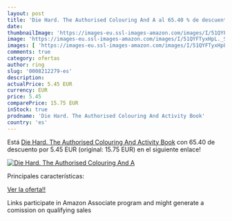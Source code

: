 ```yaml
---
layout: post
title: 'Die Hard. The Authorised Colouring And A al 65.40 % de descuento'
date: 
thumbnailImage: 'https://images-eu.ssl-images-amazon.com/images/I/51QYFTyxHpL._SL200_.jpg'
image: 'https://images-eu.ssl-images-amazon.com/images/I/51QYFTyxHpL._SL200_.jpg'
images: [ 'https://images-eu.ssl-images-amazon.com/images/I/51QYFTyxHpL._SL200_.jpg' ]
comments: true
category: ofertas
author: ring
slug: '0008212279-es'
description:
actualPrice: 5.45 EUR
currency: EUR
price: 5.45
comparePrice: 15.75 EUR
inStock: true
prodname: 'Die Hard. The Authorised Colouring And Activity Book'
country: 'es'
---
```


Está [Die Hard. The Authorised Colouring And Activity Book](https://www.amazon.es/dp/0008212279/?tag=tolees-21) con 65.40 de descuento por 5.45 EUR (original: 15.75 EUR) en el siguiente enlace!

[![Die Hard. The Authorised Colouring And A](https://images-eu.ssl-images-amazon.com/images/I/51QYFTyxHpL._SL200_.jpg)](https://www.amazon.es/dp/0008212279/?tag=tolees-21)

Principales características:


[Ver la oferta!!](https://www.amazon.es/dp/0008212279/?tag=tolees-21)

Links participate in Amazon Associate program and might generate a comission on qualifying sales


